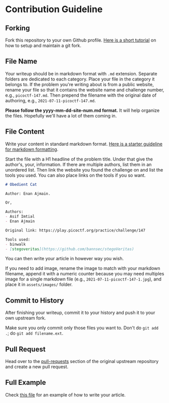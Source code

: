 # Contribution Guideline


## Forking

Fork this repository to your own Github profile. [Here is a short tutorial][2] on
how to setup and maintain a git fork.


## File Name

Your writeup should be in markdown format with `.md` extension. Separate folders
are dedicated to each category. Place your file in the category it belongs to.
If the problem you're writing about is from a public website, rename your file
so that it contains the website name and challenge number, e.g.,
`picoctf-147.md`. Then prepend the filename with the original date of authoring,
e.g., `2021-07-11-picoctf-147.md`.

**Please follow the yyyy-mm-dd-site-num.md format.** It will help organize the
files. Hopefully we'll have a lot of them coming in.


## File Content

Write your content in standard markdown format. [Here is a starter guideline for
markdown formatting][1].

Start the file with a H1 headline of the problem title. Under that give the
author's, your, information. If there are multiple authors, list them in an
unordered list. Then link the website you found the challenge on and list the
tools you used. You can also place links on the tools if you so want.

```markdown
# Obedient Cat

Author: Enan Ajmain.

Or,

Authors:
- Asif Imtial
- Enan Ajmain

Original link: https://play.picoctf.org/practice/challenge/147

Tools used:
- binwalk
- [stegoveritas](https://github.com/bannsec/stegoVeritas)
```

You can then write your article in however way you wish.

If you need to add image, rename the image to match with your markdown filename,
append it with a numeric counter because you may need multiples image for a
single markdown file (e.g., `2021-07-11-picoctf-147-1.jpg`), and place it in
`assets/images/` folder.


## Commit to History

After finishing your writeup, commit it to your history and push it to your own
upstream fork.

Make sure you only commit only those files you want to. Don't do `git add .`; do
`git add filename.ext`.


## Pull Request

Head over to the [pull-requests][3] section of the original upstream repository
and create a new pull request.


## Full Example

Check [this file][5] for an example of how to write your article.



[1]: https://docs.github.com/en/github/writing-on-github/getting-started-with-writing-and-formatting-on-github/basic-writing-and-formatting-syntax
[2]: https://stefanbauer.me/articles/how-to-keep-your-git-fork-up-to-date
[3]: https://github.com/3N4N/ctf_dump/pulls
[4]: https://github.com/3N4N
[5]: writeups/reverse_engineering/2021-07-11-picoctf-104.md
